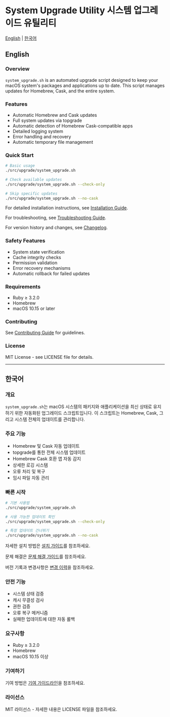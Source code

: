 # System Upgrade Utility 시스템 업그레이드 유틸리티

[English](#english) | [한국어](#korean)

<a id="english"></a>

## English

### Overview

`system_upgrade.sh` is an automated upgrade script designed to keep your macOS system's packages and applications up to date. This script manages updates for Homebrew, Cask, and the entire system.

### Features

- Automatic Homebrew and Cask updates
- Full system updates via topgrade
- Automatic detection of Homebrew Cask-compatible apps
- Detailed logging system
- Error handling and recovery
- Automatic temporary file management

### Quick Start

```bash
# Basic usage
./src/upgrade/system_upgrade.sh

# Check available updates
./src/upgrade/system_upgrade.sh --check-only

# Skip specific updates
./src/upgrade/system_upgrade.sh --no-cask
```

For detailed installation instructions, see [Installation Guide](installation.md).

For troubleshooting, see [Troubleshooting Guide](troubleshooting.md#upgrade).

For version history and changes, see [Changelog](upgrade/CHANGELOG.md).

### Safety Features

- System state verification
- Cache integrity checks
- Permission validation
- Error recovery mechanisms
- Automatic rollback for failed updates

### Requirements

- Ruby ≥ 3.2.0
- Homebrew
- macOS 10.15 or later

### Contributing

See [Contributing Guide](../CONTRIBUTING.md) for guidelines.

### License

MIT License - see LICENSE file for details.

---

<a id="korean"></a>

## 한국어

### 개요

`system_upgrade.sh`는 macOS 시스템의 패키지와 애플리케이션을 최신 상태로 유지하기 위한 자동화된 업그레이드 스크립트입니다. 이 스크립트는 Homebrew, Cask, 그리고 시스템 전체의 업데이트를 관리합니다.

### 주요 기능

- Homebrew 및 Cask 자동 업데이트
- topgrade를 통한 전체 시스템 업데이트
- Homebrew Cask 호환 앱 자동 감지
- 상세한 로깅 시스템
- 오류 처리 및 복구
- 임시 파일 자동 관리

### 빠른 시작

```bash
# 기본 사용법
./src/upgrade/system_upgrade.sh

# 사용 가능한 업데이트 확인
./src/upgrade/system_upgrade.sh --check-only

# 특정 업데이트 건너뛰기
./src/upgrade/system_upgrade.sh --no-cask
```

자세한 설치 방법은 [설치 가이드](installation.md)를 참조하세요.

문제 해결은 [문제 해결 가이드](troubleshooting.md#upgrade)를 참조하세요.

버전 기록과 변경사항은 [변경 이력](upgrade/CHANGELOG.md)을 참조하세요.

### 안전 기능

- 시스템 상태 검증
- 캐시 무결성 검사
- 권한 검증
- 오류 복구 메커니즘
- 실패한 업데이트에 대한 자동 롤백

### 요구사항

- Ruby ≥ 3.2.0
- Homebrew
- macOS 10.15 이상

### 기여하기

기여 방법은 [기여 가이드라인](../CONTRIBUTING.md)을 참조하세요.

### 라이선스

MIT 라이선스 - 자세한 내용은 LICENSE 파일을 참조하세요.
